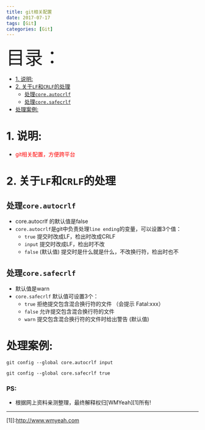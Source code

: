 ```yaml
---
title: git相关配置
date: 2017-07-17
tags: [Git]
categories: [Git]
---
```


<font size=20>目录：</font>
<!-- TOC -->

- [1. 说明:](#1-说明)
- [2. 关于`LF`和`CRLF`的处理](#2-关于lf和crlf的处理)
  - [处理`core.autocrlf`](#处理coreautocrlf)
  - [处理`core.safecrlf`](#处理coresafecrlf)
- [处理案例:](#处理案例)

<!-- /TOC -->
# 1. 说明:

* <font color=red>git相关配置，方便跨平台</font>

# 2. 关于`LF`和`CRLF`的处理

## 处理`core.autocrlf`
* core.autocrlf 的默认值是false
* `core.autocrlf`是git中负责处理`line ending`的变量，可以设置3个值：
    *   `true` 提交时改成LF，检出时改成CRLF
    *   `input` 提交时改成LF，检出时不改
    *   `false` (默认值) 提交时是什么就是什么，不改换行符，检出时也不

## 处理`core.safecrlf`
* 默认值是warn
* `core.safecrlf` 默认值可设置3个：
  * `true`  拒绝提交包含混合换行符的文件		（会提示 Fatal:xxx）
  * `false` 允许提交包含混合换行符的文件 
  * `warn` 提交包含混合换行符的文件时给出警告		(默认值)

# 处理案例:
```
git config --global core.autocrlf input

git config --global core.safecrlf true
```

<h3 id = "ps">PS:</h3>

* 根据网上资料亲测整理，最终解释权归[WMYeah][1]所有!

------

 [1]]:http://www.wmyeah.com
